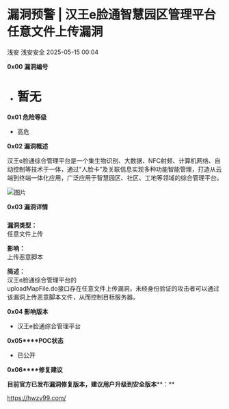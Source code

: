 #  漏洞预警 | 汉王e脸通智慧园区管理平台任意文件上传漏洞   
浅安  浅安安全   2025-05-15 00:04  
  
**0x00 漏洞编号**  
- # 暂无  
  
**0x01 危险等级**  
- 高危  
  
**0x02 漏洞概述**  
  
汉王e脸通综合管理平台是一个集生物识别、大数据、NFC射频、计算机网络、自动控制等技术于一体，通过“人脸卡”及关联信息实现多种功能智能管理，打造从云端到终端一体化应用，广泛应用于智慧园区、社区、工地等领域的综合管理平台。  
  
![图片](https://mmbiz.qpic.cn/sz_mmbiz_png/7stTqD182SXBWzKcPxKTbCAudbicoRhD4DILaNMD6D6qnttU3p7KPq7VzXMGBA3uxvhiaM8SQo0jqEEWicZX6JqQA/640?wx_fmt=png&from=appmsg&wxfrom=5&wx_lazy=1&tp=webp "")  
  
**0x03 漏洞详情**  
###   
  
**漏洞类型：**  
任意文件上传  
  
**影响：**  
上传恶意脚本  
  
**简述：**  
汉王e脸通综合管理平台的  
uploadMapFile.do接口存在任意文件上传漏洞，未经身份验证的攻击者可以通过该漏洞上传恶意脚本文件，从而控制目标服务器。  
  
**0x04 影响版本**  
- 汉王e脸通综合管理平台  
  
**0x05****POC状态**  
- 已公开  
  
**0x06****修复建议**  
  
**目前官方已发布漏洞修复版本，建议用户升级到安全版本****：**  
  
https://hwzy99.com/  
  
  
  
